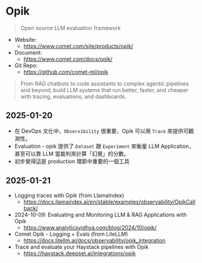 # Opik

> Open source LLM evaluation framework

- Website:
  - https://www.comet.com/site/products/opik/
- Document:
  - https://www.comet.com/docs/opik/
- Git Repo:
  - https://github.com/comet-ml/opik

> From RAG chatbots to code assistants to complex agentic pipelines and beyond, build LLM systems that run better, faster, and cheaper with tracing, evaluations, and dashboards.

## 2025-01-20

- 在 DevOps 文化中，`Observibility` 很重要，Opik 可以用 `Trace` 來提供可觀測性。
- Evaluation - opik 提供了 `Dataset` 跟 `Experiment` 來衡量 LLM Application，甚至可以靠 LLM 當裁判來計算「幻覺」的分數。
- 初步覺得這是 production 環節中重要的一個工具

## 2025-01-21

- Logging traces with Opik (from LlamaIndex)
  - https://docs.llamaindex.ai/en/stable/examples/observability/OpikCallback/
- 2024-10-09: Evaluating and Monitoring LLM & RAG Applications with Opik
  - https://www.analyticsvidhya.com/blog/2024/10/opik/
- Comet Opik - Logging + Evals (from LiteLLM)
  - https://docs.litellm.ai/docs/observability/opik_integration
- Trace and evaluate your Haystack pipelines with Opik
  - https://haystack.deepset.ai/integrations/opik